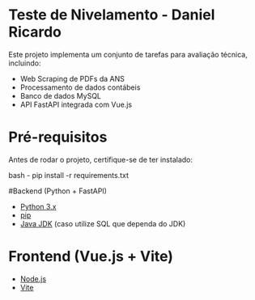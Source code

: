 # Teste de Nivelamento - Daniel Ricardo

Este projeto implementa um conjunto de tarefas para avaliação técnica, incluindo:
- Web Scraping de PDFs da ANS
- Processamento de dados contábeis
- Banco de dados MySQL
- API FastAPI integrada com Vue.js 

# Pré-requisitos

Antes de rodar o projeto, certifique-se de ter instalado:

bash - pip install -r requirements.txt

#Backend (Python + FastAPI)
- [Python 3.x](https://www.python.org/)
- [pip](https://pip.pypa.io/en/stable/)
- [Java JDK](https://www.oracle.com/java/technologies/javase-downloads.html) (caso utilize SQL que dependa do JDK)

# Frontend (Vue.js + Vite)
- [Node.js](https://nodejs.org/)
- [Vite](https://vitejs.dev/)
